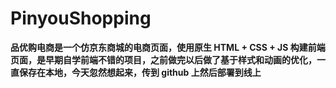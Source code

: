 # PinyouShopping

**品优购电商是一个仿京东商城的电商页面，使用原生 HTML + CSS + JS 构建前端页面，是早期自学前端不错的项目，之前做完以后做了基于样式和动画的优化，一直保存在本地，今天忽然想起来，传到 github 上然后部署到线上**
